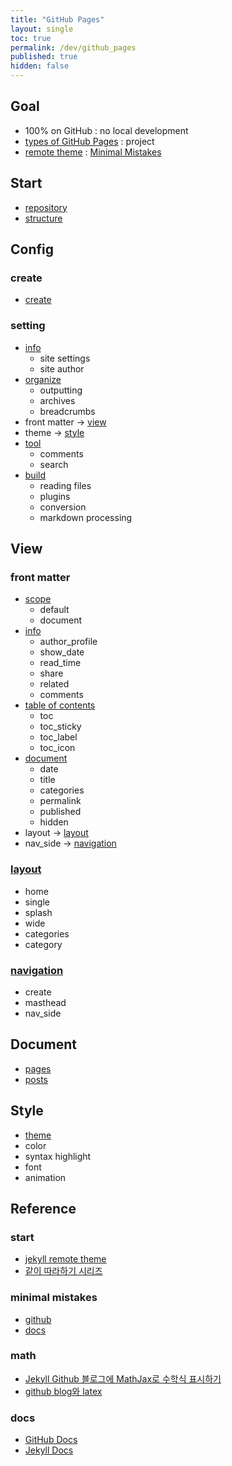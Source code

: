 ```yaml
---
title: "GitHub Pages"
layout: single
toc: true
permalink: /dev/github_pages
published: true
hidden: false
---
```


<head>
  <base target="_blank">
</head>



## Goal

- 100% on GitHub : no local development
- [types of GitHub Pages](https://docs.github.com/en/pages/getting-started-with-github-pages/about-github-pages#types-of-github-pages-sites) : project
- [remote theme](https://docs.github.com/en/pages/setting-up-a-github-pages-site-with-jekyll/adding-a-theme-to-your-github-pages-site-using-jekyll#adding-a-theme) : [Minimal Mistakes](https://github.com/mmistakes/minimal-mistakes)



## Start

- [repository](/dev/github_pages/example/start/repository)
- [structure](/dev/github_pages/example/start/structure)



## Config

### create

- [create](/dev/github_pages/example/config/create)

### setting

- [info](/dev/github_pages/example/config/setting/info)
  - site settings
  - site author
- [organize](/dev/github_pages/example/config/setting/organize)
  - outputting
  - archives
  - breadcrumbs
- front matter -> [view](#view)
- theme -> [style](#style)
- [tool](/dev/github_pages/example/config/setting/tool)
  - comments
  - search
- [build](/dev/github_pages/example/config/setting/build)
  - reading files
  - plugins
  - conversion
  - markdown processing



## View

### front matter

- [scope](/dev/github_pages/example/view/front_matter/scope)
  - default
  - document
- [info](/dev/github_pages/example/view/front_matter/info)
  - author_profile
  - show_date
  - read_time
  - share
  - related
  - comments
- [table of contents](/dev/github_pages/example/view/front_matter/table_of_contents)
  - toc
  - toc_sticky
  - toc_label
  - toc_icon
- [document](/dev/github_pages/example/view/front_matter/document)
  - date
  - title
  - categories
  - permalink
  - published
  - hidden
- layout -> [layout](#layout)
- nav_side -> [navigation](#navigation)

### [layout](/dev/github_pages/example/view/layout)

- home
- single
- splash
- wide
- categories
- category

### [navigation](/dev/github_pages/example/view/navigation)

- create
- masthead
- nav_side



## Document

- [pages](/dev/github_pages/example/document/pages)
- [posts](/dev/github_pages/example/document/posts)



## Style

- [theme](/dev/github_pages/example/style/theme)
- color
- syntax highlight
- font
- animation



## Reference

### start

- [jekyll remote theme](https://dreamgonfly.github.io/blog/jekyll-remote-theme/)
- [같이 따라하기 시리즈](https://devinlife.com/howto/)

### minimal mistakes

- [github](https://github.com/mmistakes/minimal-mistakes)
- [docs](https://mmistakes.github.io/minimal-mistakes/)

### math

- [Jekyll Github 블로그에 MathJax로 수학식 표시하기](https://mkkim85.github.io/blog-apply-mathjax-to-jekyll-and-github-pages/)
- [github blog와 latex](https://eeeuns.github.io/2020/12/10/githubblog/)

### docs

- [GitHub Docs](https://docs.github.com/en/free-pro-team@latest/github/working-with-github-pages)
- [Jekyll Docs](https://jekyllrb.com/docs/)
